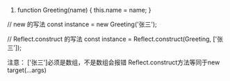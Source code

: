 1. function Greeting(name) {
  this.name = name;
}

// new 的写法
const instance = new Greeting('张三');

// Reflect.construct 的写法
const instance = Reflect.construct(Greeting, ['张三']);

注意：  ['张三']必须是数组，不是数组会报错
Reflect.construct方法等同于new target(...args)